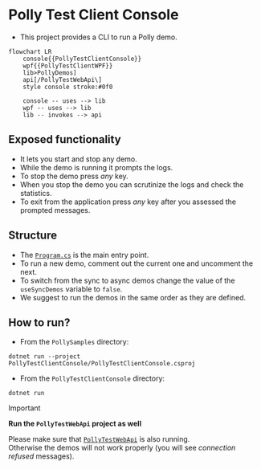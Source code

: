 # Polly Test Client Console

- This project provides a CLI to run a Polly demo.

```mermaid
flowchart LR
    console{{PollyTestClientConsole}}
    wpf{{PollyTestClientWPF}}
    lib>PollyDemos]
    api[/PollyTestWebApi\]
    style console stroke:#0f0

    console -- uses --> lib
    wpf -- uses --> lib
    lib -- invokes --> api
```

## Exposed functionality

- It lets you start and stop any demo.
- While the demo is running it prompts the logs.
- To stop the demo press _any_ key.
- When you stop the demo you can scrutinize the logs and check the statistics.
- To exit from the application press _any_ key after you assessed the prompted messages.

## Structure

- The [`Program.cs`](Program.cs) is the main entry point.
- To run a new demo, comment out the current one and uncomment the next.
- To switch from the sync to async demos change the value of the  `useSyncDemos` variable to `false`.
- We suggest to run the demos in the same order as they are defined.

## How to run?

- From the `PollySamples` directory:

```none
dotnet run --project PollyTestClientConsole/PollyTestClientConsole.csproj
```

- From the `PollyTestClientConsole` directory:

```none
dotnet run
```

> [!IMPORTANT]
> **Run the `PollyTestWebApi` project as well**
>
> Please make sure that [`PollyTestWebApi`](../PollyTestWebApi/README.md) is also running. <br/>
> Otherwise the demos will not work properly (you will see _connection refused_ messages).
